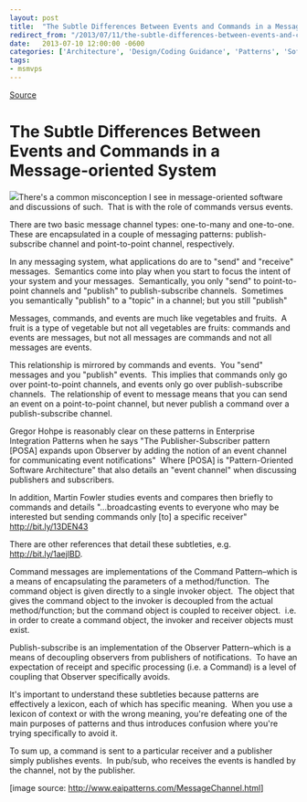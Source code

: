 ```yaml
---
layout: post
title:  "The Subtle Differences Between Events and Commands in a Message-oriented System"
redirect_from: "/2013/07/11/the-subtle-differences-between-events-and-commands-in-a-message-oriented-system/"
date:   2013-07-10 12:00:00 -0600
categories: ['Architecture', 'Design/Coding Guidance', 'Patterns', 'Software Development', 'Software Development Guidance']
tags:
- msmvps
---
```

[Source](http://pr-blog.azurewebsites.net/2013/07/11/the-subtle-differences-between-events-and-commands-in-a-message-oriented-system/ "Permalink to The Subtle Differences Between Events and Commands in a Message-oriented System")

# The Subtle Differences Between Events and Commands in a Message-oriented System

![][1]There's a common misconception I see in message-oriented software and discussions of such.  That is with the role of commands versus events.

There are two basic message channel types: one-to-many and one-to-one.  These are encapsulated in a couple of messaging patterns: publish-subscribe channel and point-to-point channel, respectively.

In any messaging system, what applications do are to "send" and "receive" messages.  Semantics come into play when you start to focus the intent of your system and your messages.  Semantically, you only "send" to point-to-point channels and "publish" to publish-subscribe channels.  Sometimes you semantically "publish" to a "topic" in a channel; but you still "publish"

Messages, commands, and events are much like vegetables and fruits.  A fruit is a type of vegetable but not all vegetables are fruits: commands and events are messages, but not all messages are commands and not all messages are events.

This relationship is mirrored by commands and events.  You "send" messages and you "publish" events.  This implies that commands only go over point-to-point channels, and events only go over publish-subscribe channels.  The relationship of event to message means that you can send an event on a point-to-point channel, but never publish a command over a publish-subscribe channel.

Gregor Hohpe is reasonably clear on these patterns in Enterprise Integration Patterns when he says "The Publisher-Subscriber pattern [POSA] expands upon Observer by adding the notion of an event channel for communicating event notifications"  Where [POSA] is "Pattern-Oriented Software Architecture" that also details an "event channel" when discussing publishers and subscribers.

In addition, Martin Fowler studies events and compares then briefly to commands and details "…broadcasting events to everyone who may be interested but sending commands only [to] a specific receiver" <http://bit.ly/13DEN43>

There are other references that detail these subtleties, e.g. <http://bit.ly/1aejlBD>.

Command messages are implementations of the Command Pattern–which is a means of encapsulating the parameters of a method/function.  The command object is given directly to a single invoker object.  The object that gives the command object to the invoker is decoupled from the actual method/function; but the command object is coupled to receiver object.  i.e. in order to create a command object, the invoker and receiver objects must exist.

Publish-subscribe is an implementation of the Observer Pattern–which is a means of decoupling observers from publishers of notifications.  To have an expectation of receipt and specific processing (i.e. a Command) is a level of coupling that Observer specifically avoids.

It's important to understand these subtleties because patterns are effectively a lexicon, each of which has specific meaning.  When you use a lexicon of context or with the wrong meaning, you're defeating one of the main purposes of patterns and thus introduces confusion where you're trying specifically to avoid it.

To sum up, a command is sent to a particular receiver and a publisher simply publishes events.  In pub/sub, who receives the events is handled by the channel, not by the publisher.

[image source: <http://www.eaipatterns.com/MessageChannel.html>]

[1]: http://www.eaipatterns.com/img/MessageChannelSolution.gif

